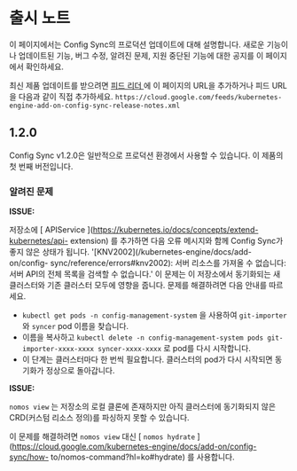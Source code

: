 #  출시 노트

이 페이지에서는 Config Sync의 프로덕션 업데이트에 대해 설명합니다. 새로운 기능이나 업데이트된 기능, 버그 수정, 알려진 문제,
지원 중단된 기능에 대한 공지를 이 페이지에서 확인하세요.

최신 제품 업데이트를 받으려면 [ 피드 리더
](https://wikipedia.org/wiki/Comparison_of_feed_aggregators) 에 이 페이지의 URL을
추가하거나 피드 URL을 다음과 같이 직접 추가하세요. ` https://cloud.google.com/feeds/kubernetes-
engine-add-on-config-sync-release-notes.xml `

##  1.2.0

Config Sync v1.2.0은 일반적으로 프로덕션 환경에서 사용할 수 있습니다. 이 제품의 첫 번째 버전입니다.

###  알려진 문제

**ISSUE:**

저장소에 [ APIService ](https://kubernetes.io/docs/concepts/extend-kubernetes/api-
extension) 를 추가하면 다음 오류 메시지와 함께 Config Sync가 좋지 않은 상태가 됩니다.
'[KNV2002](/kubernetes-engine/docs/add-on/config-
sync/reference/errors#knv2002): 서버 리소스를 가져올 수 없습니다: 서버 API의 전체 목록을 검색할 수
없습니다.' 이 문제는 이 저장소에서 동기화되는 새 클러스터와 기존 클러스터 모두에 영향을 줍니다. 문제를 해결하려면 다음 안내를 따르세요.

* ` kubectl get pods -n config-management-system ` 을 사용하여 ` git-importer ` 와 ` syncer ` pod 이름을 찾습니다. 
* 이름을 복사하고 ` kubectl delete -n config-management-system pods git-importer-xxxx-xxxx syncer-xxxx-xxxx ` 로 pod를 다시 시작합니다. 
* 이 단계는 클러스터마다 한 번씩 필요합니다. 
클러스터의 pod가 다시 시작되면 동기화가 정상으로 돌아갑니다.

**ISSUE:**

` nomos view ` 는 저장소의 로컬 클론에 존재하지만 아직 클러스터에 동기화되지 않은 CRD(커스텀 리소스 정의)를 파싱하지 못할
수 있습니다.

이 문제를 해결하려면 ` nomos view ` 대신 [ ` nomos hydrate `
](https://cloud.google.com/kubernetes-engine/docs/add-on/config-sync/how-
to/nomos-command?hl=ko#hydrate) 를 사용합니다.

